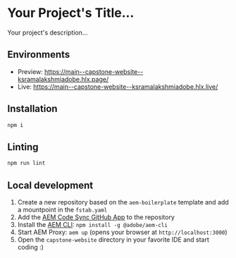 # Your Project's Title...
Your project's description...

## Environments
- Preview: https://main--capstone-website--ksramalakshmiadobe.hlx.page/
- Live: https://main--capstone-website--ksramalakshmiadobe.hlx.live/

## Installation

```sh
npm i
```

## Linting

```sh
npm run lint
```

## Local development

1. Create a new repository based on the `aem-boilerplate` template and add a mountpoint in the `fstab.yaml`
1. Add the [AEM Code Sync GitHub App](https://github.com/apps/aem-code-sync) to the repository
1. Install the [AEM CLI](https://github.com/adobe/helix-cli): `npm install -g @adobe/aem-cli`
1. Start AEM Proxy: `aem up` (opens your browser at `http://localhost:3000`)
1. Open the `capstone-website` directory in your favorite IDE and start coding :)
